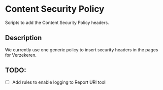 # Content Security Policy
Scripts to add the Content Security Policy headers.

## Description
We currently use one generic policy to insert security headers in the pages for Verzekeren.

## TODO:

- [ ] Add rules to enable logging to Report URI tool

